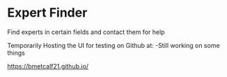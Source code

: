 # Expert Finder
Find experts in certain fields and contact them for help


Temporarily Hosting the UI for testing on Github at:
-Still working on some things

https://bmetcalf21.github.io/
